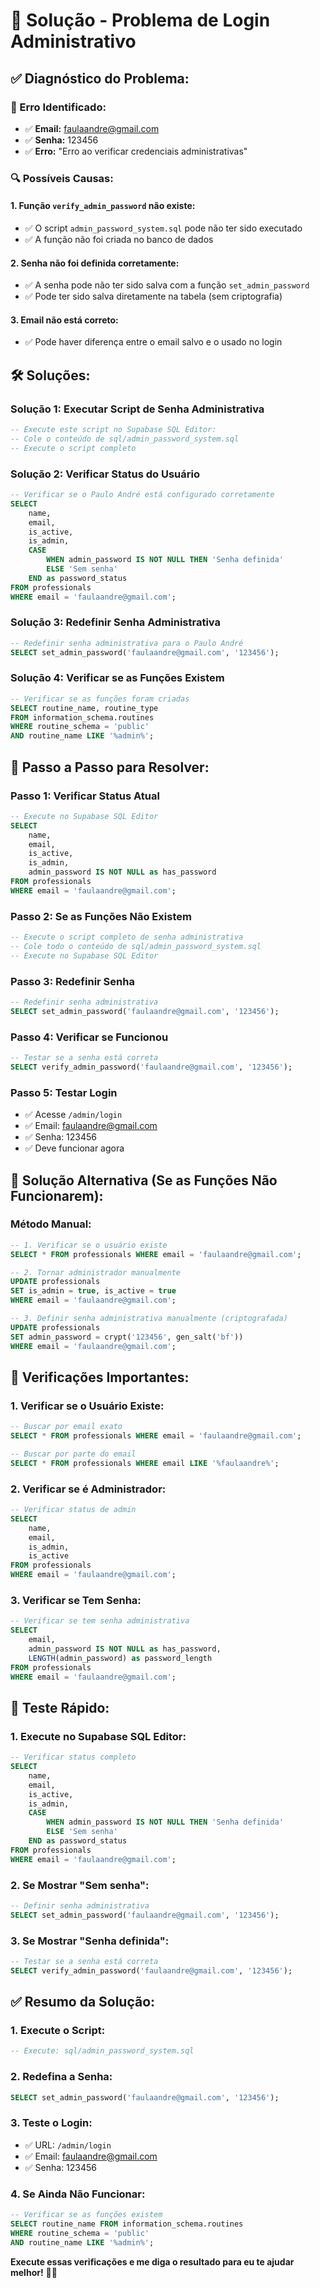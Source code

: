 # 🔧 Solução - Problema de Login Administrativo

## ✅ **Diagnóstico do Problema:**

### **🚨 Erro Identificado:**
- ✅ **Email:** faulaandre@gmail.com
- ✅ **Senha:** 123456
- ✅ **Erro:** "Erro ao verificar credenciais administrativas"

### **🔍 Possíveis Causas:**

#### **1. Função `verify_admin_password` não existe:**
- ✅ O script `admin_password_system.sql` pode não ter sido executado
- ✅ A função não foi criada no banco de dados

#### **2. Senha não foi definida corretamente:**
- ✅ A senha pode não ter sido salva com a função `set_admin_password`
- ✅ Pode ter sido salva diretamente na tabela (sem criptografia)

#### **3. Email não está correto:**
- ✅ Pode haver diferença entre o email salvo e o usado no login

## 🛠️ **Soluções:**

### **Solução 1: Executar Script de Senha Administrativa**

```sql
-- Execute este script no Supabase SQL Editor:
-- Cole o conteúdo de sql/admin_password_system.sql
-- Execute o script completo
```

### **Solução 2: Verificar Status do Usuário**

```sql
-- Verificar se o Paulo André está configurado corretamente
SELECT 
    name,
    email,
    is_active,
    is_admin,
    CASE 
        WHEN admin_password IS NOT NULL THEN 'Senha definida'
        ELSE 'Sem senha'
    END as password_status
FROM professionals 
WHERE email = 'faulaandre@gmail.com';
```

### **Solução 3: Redefinir Senha Administrativa**

```sql
-- Redefinir senha administrativa para o Paulo André
SELECT set_admin_password('faulaandre@gmail.com', '123456');
```

### **Solução 4: Verificar se as Funções Existem**

```sql
-- Verificar se as funções foram criadas
SELECT routine_name, routine_type 
FROM information_schema.routines 
WHERE routine_schema = 'public' 
AND routine_name LIKE '%admin%';
```

## 🎯 **Passo a Passo para Resolver:**

### **Passo 1: Verificar Status Atual**
```sql
-- Execute no Supabase SQL Editor
SELECT 
    name,
    email,
    is_active,
    is_admin,
    admin_password IS NOT NULL as has_password
FROM professionals 
WHERE email = 'faulaandre@gmail.com';
```

### **Passo 2: Se as Funções Não Existem**
```sql
-- Execute o script completo de senha administrativa
-- Cole todo o conteúdo de sql/admin_password_system.sql
-- Execute no Supabase SQL Editor
```

### **Passo 3: Redefinir Senha**
```sql
-- Redefinir senha administrativa
SELECT set_admin_password('faulaandre@gmail.com', '123456');
```

### **Passo 4: Verificar se Funcionou**
```sql
-- Testar se a senha está correta
SELECT verify_admin_password('faulaandre@gmail.com', '123456');
```

### **Passo 5: Testar Login**
- ✅ Acesse `/admin/login`
- ✅ Email: faulaandre@gmail.com
- ✅ Senha: 123456
- ✅ Deve funcionar agora

## 🔧 **Solução Alternativa (Se as Funções Não Funcionarem):**

### **Método Manual:**
```sql
-- 1. Verificar se o usuário existe
SELECT * FROM professionals WHERE email = 'faulaandre@gmail.com';

-- 2. Tornar administrador manualmente
UPDATE professionals 
SET is_admin = true, is_active = true
WHERE email = 'faulaandre@gmail.com';

-- 3. Definir senha administrativa manualmente (criptografada)
UPDATE professionals 
SET admin_password = crypt('123456', gen_salt('bf'))
WHERE email = 'faulaandre@gmail.com';
```

## 🚨 **Verificações Importantes:**

### **1. Verificar se o Usuário Existe:**
```sql
-- Buscar por email exato
SELECT * FROM professionals WHERE email = 'faulaandre@gmail.com';

-- Buscar por parte do email
SELECT * FROM professionals WHERE email LIKE '%faulaandre%';
```

### **2. Verificar se é Administrador:**
```sql
-- Verificar status de admin
SELECT 
    name,
    email,
    is_admin,
    is_active
FROM professionals 
WHERE email = 'faulaandre@gmail.com';
```

### **3. Verificar se Tem Senha:**
```sql
-- Verificar se tem senha administrativa
SELECT 
    email,
    admin_password IS NOT NULL as has_password,
    LENGTH(admin_password) as password_length
FROM professionals 
WHERE email = 'faulaandre@gmail.com';
```

## 📱 **Teste Rápido:**

### **1. Execute no Supabase SQL Editor:**
```sql
-- Verificar status completo
SELECT 
    name,
    email,
    is_active,
    is_admin,
    CASE 
        WHEN admin_password IS NOT NULL THEN 'Senha definida'
        ELSE 'Sem senha'
    END as password_status
FROM professionals 
WHERE email = 'faulaandre@gmail.com';
```

### **2. Se Mostrar "Sem senha":**
```sql
-- Definir senha administrativa
SELECT set_admin_password('faulaandre@gmail.com', '123456');
```

### **3. Se Mostrar "Senha definida":**
```sql
-- Testar se a senha está correta
SELECT verify_admin_password('faulaandre@gmail.com', '123456');
```

## ✅ **Resumo da Solução:**

### **1. Execute o Script:**
```sql
-- Execute: sql/admin_password_system.sql
```

### **2. Redefina a Senha:**
```sql
SELECT set_admin_password('faulaandre@gmail.com', '123456');
```

### **3. Teste o Login:**
- ✅ URL: `/admin/login`
- ✅ Email: faulaandre@gmail.com
- ✅ Senha: 123456

### **4. Se Ainda Não Funcionar:**
```sql
-- Verificar se as funções existem
SELECT routine_name FROM information_schema.routines 
WHERE routine_schema = 'public' 
AND routine_name LIKE '%admin%';
```

**Execute essas verificações e me diga o resultado para eu te ajudar melhor!** 🎯✨
























